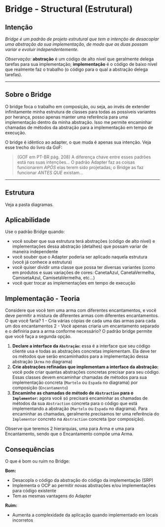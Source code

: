# Bridge - Structural (Estrutural)

## Intenção

*Bridge é um padrão de projeto estrutural que tem a intenção de desacoplar uma abstração da sua implementação, de modo que as duas possam variar e evoluir independentemente.*

*Observação:* **abstração** é um código de alto nível que geralmente delega tarefas para sua implementação; **implementação** é o código de baixo nível que realmente faz o trabalho (o código para o qual a abstração delega tarefas).

---

## Sobre o Bridge

O bridge foca o trabalho em composição, ou seja, ao invés de extender infinitamente minha estrutura de classes para todas as possíveis variantes por herança, posso apenas manter uma referência para uma implementação dentro da minha abstração. Isso me permite encaminhar chamadas de métodos da abstração para a implementação em tempo de execução.

O bridge é idêntico ao adapter, o que muda é apenas sua intenção. Veja esse trecho do livro da GoF:

> (GOF em PT-BR pág. 208) A diferença chave entre esses padrões está nas suas intenções… O padrão Adapter faz as coisas funcionarem *APÓS* elas terem sido projetadas; o Bridge as faz funcionar *ANTES QUE* existam...

---

## Estrutura

Veja a pasta diagramas.

## Aplicabilidade

Use o padrão Bridge quando:

- você souber que sua estrutura terá abstrações (código de alto nível) e implementações dessa abstração (detalhes) que possam variar de maneira independente
- você souber que o Adapter poderia ser aplicado naquela estrutura (você já conhece a estrutura)
- você quiser dividir uma classe que possa ter diversas variantes (como em produtos e suas variações de cores: CanetaAzul, CanetaVermelha, CamisetaAzul, CamisetaVermelha, etc...)
- você quer trocar as implementações em tempo de execução


## Implementação - Teoria

Considere que você tem uma arma com diferentes encantamentos, e você deve permitir a mistura de diferentes armas com diferentes encantamentos. O que você faria? 
1 - Cria várias cópias de cada uma das armas para cada um dos encantamentos 
2 - Você apenas criaria um encantamento separado e o definiria para a arma conforme necessário? 
O padrão bridge permite que você faça a segunda opção.

1. **Declare a interface da `Abstração`:** essa é a interface que seu código cliente usa e todas as abstrações concretas implementam. Ela deve ter os métodos que serão encaminhados para a implementação dessa abstração (`Arma` no diagrama)
2. **Crie abstrações refinadas que implementam a interface da abstração:** você pode criar quantas abstrações concretas precisar para seu código. Essas classes devem encaminhar chamadas de métodos para sua implementação concreta (`Martelo` ou `Espada` no diagrama) por composição (`Encantamento`)
3. **Encaminhe as chamadas de método de `Abstraction` para o `Implementor`:** agora você só precisará encaminhar as chamadas de métodos da sua `Abstraction` concreta para o código que está implementando a abstração (`Martelo` ou `Espada` no diagrama). Para encaminhar as chamadas, geralmente precisamos ter uma referência do `Implementor` concreto na `Abstraction` concreta (por composição).

Observe que teremos 2 hierarquias, uma para Arma e uma para Encantamento, sendo que o Encantamento compõe uma Arma.

## Consequências

O que é bom ou ruim no Bridge:

**Bom:**
- Desacopla o código da abstração do código da implementação (SRP)
- Implementa o OCP ao permitir novas abstrações e/ou implementações para código existente
- Tem as mesmas vantagens do Adapter

**Ruim:**
- Aumenta a complexidade da aplicação quando implementado em locais incorretos
